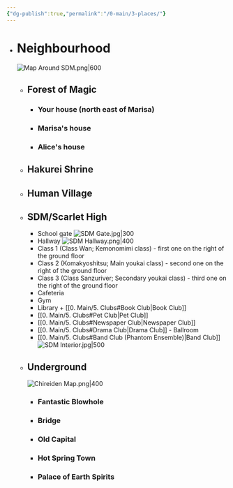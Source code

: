 ```yaml
---
{"dg-publish":true,"permalink":"/0-main/3-places/"}
---
```


- # Neighbourhood
	 ![Map Around SDM.png|600](/img/user/2.%20Images/Map%20Around%20SDM.png)
	- ## Forest of Magic
		- ### Your house (north east of Marisa)
		- ### Marisa's house
		- ### Alice's house
	- ## Hakurei Shrine
	- ## Human Village
	- ## **SDM/Scarlet High**
		- School gate
		![SDM Gate.jpg|300](/img/user/2.%20Images/SDM%20Gate.jpg)
		- Hallway
		![SDM Hallway.png|400](/img/user/2.%20Images/SDM%20Hallway.png)
		- Class 1 (Class Wan; Kemonomimi class) - first one on the right of the ground floor
		- Class 2 (Komakyoshitsu; Main youkai class) - second one on the right of the ground floor
		- Class 3 (Class Sanzuriver; Secondary youkai class) - third one on the right of the ground floor
		- Cafeteria
		- Gym
		- Library + [[0. Main/5. Clubs#Book Club\|Book Club]]
		- [[0. Main/5. Clubs#Pet Club\|Pet Club]]
		- [[0. Main/5. Clubs#Newspaper Club\|Newspaper Club]]
		- [[0. Main/5. Clubs#Drama Club\|Drama Club]] - Ballroom
		- [[0. Main/5. Clubs#Band Club (Phantom Ensemble)\|Band Club]]
		![SDM Interior.jpg|500](/img/user/2.%20Images/SDM%20Interior.jpg)
	- ## Underground
		![Chireiden Map.png|400](/img/user/2.%20Images/Chireiden%20Map.png)
		- ### Fantastic Blowhole
		- ### Bridge
		- ### Old Capital
		- ### Hot Spring Town
		- ### Palace of Earth Spirits